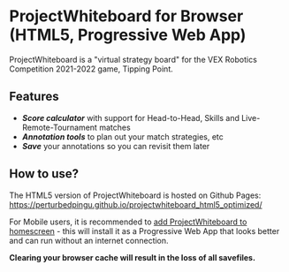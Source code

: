# ProjectWhiteboard for Browser (HTML5, Progressive Web App)

ProjectWhiteboard is a "virtual strategy board" for the VEX Robotics Competition 2021-2022 game, Tipping Point.

## Features

- _**Score calculator**_ with support for Head-to-Head, Skills and Live-Remote-Tournament matches
- _**Annotation tools**_ to plan out your match strategies, etc
- _**Save**_ your annotations so you can revisit them later

## How to use?

The HTML5 version of ProjectWhiteboard is hosted on Github Pages: https://perturbedpingu.github.io/projectwhiteboard_html5_optimized/  

For Mobile users, it is recommended to [add ProjectWhiteboard to homescreen](https://support.google.com/chrome/answer/9658361?hl=en&co=GENIE.Platform%3DAndroid&oco=0) - this will install it as a Progressive Web App that looks better and can run without an internet connection.

**Clearing your browser cache will result in the loss of all savefiles.**
